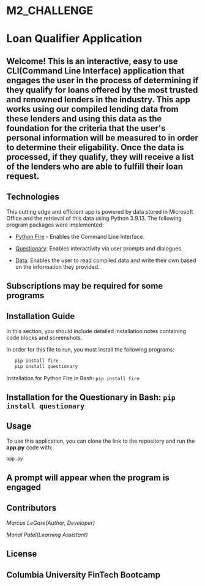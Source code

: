 # M2_CHALLENGE
# Loan Qualifier Application

 Welcome! This is an interactive, easy to use CLI(Command Line Interface) application that engages the user in the process of determining if they qualify for loans offered by the most trusted and renowned lenders in the industry. This app works using our compiled lending data from these lenders and using this data as the foundation for the criteria that the user's personal information will be measured to in order to determine their eligability. Once the data is processed, if they qualify, they will receive a list of the lenders who are able to fulfill their loan request.
---
## Technologies

This cutting edge and efficient app is powered by data stored in Microsoft Office and the retrieval of this data using Python 3.9.13. The following program packages were implemented:

* [Python Fire](https://github.com/google/python-fire) - Enables the Command Line Interface.

* [Questionary](https://github.com/tmbo/questionary): Enables interactivity via user prompts and dialogues.

* [Data](https://www.microsoft.com/en-us/microsoft-365/excel): Enables the user to read compiled data and write their own based on the information they provided.

**Subscriptions may be required for some programs**
---

## Installation Guide

In this section, you should include detailed installation notes containing code blocks and screenshots.

 In order for this file to run, you must install the following programs:

```python
   pip install fire
   pip install questionary
```
Installation for Python Fire in Bash: `pip install fire`

Installation for the Questionary in Bash: `pip install questionary`
---
## Usage

To use this application, you can clone the link to the repository and run the **app.py** code with:

```python
app.py
```
**A prompt will appear when the program is engaged**
---
## Contributors

*Marcus LeGare(Author, Developer)*

*Monal Patel(Learning Assistant)*


## License

**Columbia University FinTech Bootcamp**
---